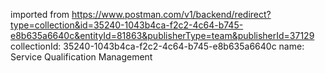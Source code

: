 imported from https://www.postman.com/v1/backend/redirect?type=collection&id=35240-1043b4ca-f2c2-4c64-b745-e8b635a6640c&entityId=81863&publisherType=team&publisherId=37129
collectionId: 35240-1043b4ca-f2c2-4c64-b745-e8b635a6640c
name: Service Qualification Management
